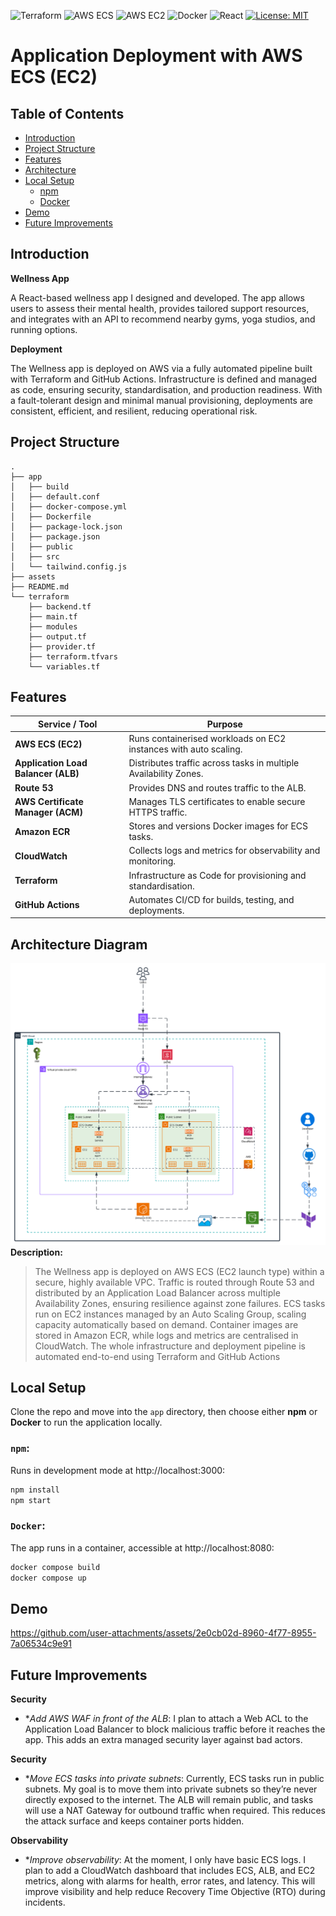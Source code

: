 ![Terraform](https://img.shields.io/badge/Terraform-v1.8%2B-7B42BC?logo=terraform&logoColor=white)
![AWS ECS](https://img.shields.io/badge/AWS-ECS-FF9900?logo=amazon-ecs&logoColor=white)
![AWS EC2](https://img.shields.io/badge/AWS-EC2-FF9900?logo=amazonec2&logoColor=white)
![Docker](https://img.shields.io/badge/Docker-Containerized-2496ED?logo=docker&logoColor=white)
![React](https://img.shields.io/badge/React-Frontend-61DAFB?logo=react&logoColor=black)
[![License: MIT](https://img.shields.io/badge/License-MIT-yellow.svg)](https://opensource.org/licenses/MIT)

# Application Deployment with AWS ECS (EC2)


## Table of Contents

- [Introduction](#intro)
- [Project Structure](#project-structure)
- [Features](#features)
- [Architecture](#architecture-diagram)
- [Local Setup](#local-setup)
  - [npm](#npm)
  - [Docker](#docker)
- [Demo](#demo)
- [Future Improvements](#future-improvements)

## Introduction

**Wellness App**

A React-based wellness app I designed and developed. The app allows users to assess their mental health, provides tailored support resources, and integrates with an API to recommend nearby gyms, yoga studios, and running options.

**Deployment**

The Wellness app is deployed on AWS via a fully automated pipeline built with Terraform and GitHub Actions. Infrastructure is defined and managed as code, ensuring security, standardisation, and production readiness. With a fault-tolerant design and minimal manual provisioning, deployments are consistent, efficient, and resilient, reducing operational risk.

## Project Structure
```text
.
├── app
│   ├── build
│   ├── default.conf
│   ├── docker-compose.yml
│   ├── Dockerfile
│   ├── package-lock.json
│   ├── package.json
│   ├── public
│   ├── src
│   └── tailwind.config.js
├── assets
├── README.md
└── terraform
    ├── backend.tf
    ├── main.tf
    ├── modules
    ├── output.tf
    ├── provider.tf
    ├── terraform.tfvars
    └── variables.tf
```

## Features

| Service / Tool           | Purpose                                                                 |
|---------------------------|-------------------------------------------------------------------------|
| **AWS ECS (EC2)**         | Runs containerised workloads on EC2 instances with auto scaling.        |
| **Application Load Balancer (ALB)** | Distributes traffic across tasks in multiple Availability Zones. |
| **Route 53**              | Provides DNS and routes traffic to the ALB.                            |
| **AWS Certificate Manager (ACM)** | Manages TLS certificates to enable secure HTTPS traffic.           |
| **Amazon ECR**            | Stores and versions Docker images for ECS tasks.                       |
| **CloudWatch**            | Collects logs and metrics for observability and monitoring.             |
| **Terraform**             | Infrastructure as Code for provisioning and standardisation.            |
| **GitHub Actions**        | Automates CI/CD for builds, testing, and deployments.                   |


## Architecture Diagram
![Architecture Diagram](./assets/diagram.png)
**Description:**
> The Wellness app is deployed on AWS ECS (EC2 launch type) within a secure, highly available VPC.
> Traffic is routed through Route 53 and distributed by an Application Load Balancer across multiple Availability Zones, ensuring resilience against zone failures.
> ECS tasks run on EC2 instances managed by an Auto Scaling Group, scaling capacity automatically based on demand.
> Container images are stored in Amazon ECR, while logs and metrics are centralised in CloudWatch.
> The whole infrastructure and deployment pipeline is automated end-to-end using Terraform and GitHub Actions

## Local Setup

Clone the repo and move into the `app` directory, then choose either **npm** or **Docker** to run the application locally.  

### `npm`:
Runs in development mode at http://localhost:3000:
```bash
npm install
npm start
```

### `Docker`:
The app runs in a container, accessible at http://localhost:8080:
```bash
docker compose build
docker compose up
```

## Demo
https://github.com/user-attachments/assets/2e0cb02d-8960-4f77-8955-7a06534c9e91



## Future Improvements
**Security**
- **Add AWS WAF in front of the ALB*: 
I plan to attach a Web ACL to the Application Load Balancer to block malicious traffic before it reaches the app. This adds an extra managed security layer against bad actors.

**Security**
- **Move ECS tasks into private subnets*: 
Currently, ECS tasks run in public subnets. My goal is to move them into private subnets so they’re never directly exposed to the internet. The ALB will remain public, and tasks will use a NAT Gateway for outbound traffic when required. This reduces the attack surface and keeps container ports hidden.

**Observability**
- **Improve observability*: 
At the moment, I only have basic ECS logs. I plan to add a CloudWatch dashboard that includes ECS, ALB, and EC2 metrics, along with alarms for health, error rates, and latency. This will improve visibility and help reduce Recovery Time Objective (RTO) during incidents.
